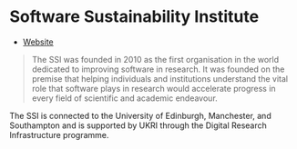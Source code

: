# Software Sustainability Institute

- [Website](https://www.software.ac.uk/)

> The SSI was founded in 2010 as the first organisation in the world dedicated to improving software in research. It was founded on the premise that helping individuals and institutions understand the vital role that software plays in research would accelerate progress in every field of scientific and academic endeavour.

The SSI is connected to the University of Edinburgh, Manchester, and Southampton and is supported by UKRI through the Digital Research Infrastructure programme.
